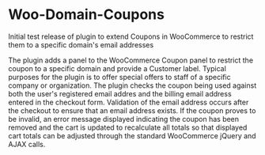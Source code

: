 # Woo-Domain-Coupons
Initial test release of plugin to extend Coupons in WooCommerce to restrict them to a specific domain's email addresses


The plugin adds a panel to the WooCommerce Coupon panel to restrict the coupon to a specific domain and provide a Customer label.
Typical purposes for the plugin is to offer special offers to staff of a specific company or organization. The plugin checks the
coupon being used against both the user's registered email addres and the billing email address entered in the checkout form.
Validation of the email address occurs after the checkout to ensure that an email address exists. If the coupon proves to be invalid, 
an error message displayed indicating the coupon has been removed and the cart is updated to recalculate all totals so that displayed 
cart totals can be adjusted through the standard WooCommerce jQuery and AJAX calls.
